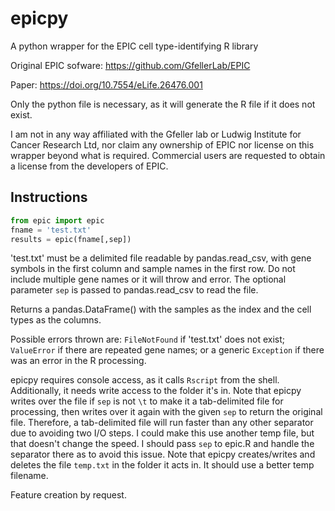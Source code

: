 # epicpy
A python wrapper for the EPIC cell type-identifying R library

Original EPIC sofware: https://github.com/GfellerLab/EPIC

Paper: https://doi.org/10.7554/eLife.26476.001

Only the python file is necessary, as it will generate the R file if it does not exist. 

I am not in any way affiliated with the Gfeller lab or Ludwig Institute for Cancer Research Ltd, nor claim any ownership of EPIC nor license on this wrapper beyond what is required. Commercial users are requested to obtain a license from the developers of EPIC.

## Instructions
```python
from epic import epic
fname = 'test.txt'
results = epic(fname[,sep])
```

'test.txt' must be a delimited file readable by pandas.read_csv, with gene symbols in the first column and sample names in the first row. Do not include multiple gene names or it will throw and error. The optional parameter `sep` is passed to pandas.read_csv to read the file.

Returns a pandas.DataFrame() with the samples as the index and the cell types as the columns.

Possible errors thrown are: `FileNotFound` if 'test.txt' does not exist; `ValueError` if there are repeated gene names; or a generic `Exception` if there was an error in the R processing.

epicpy requires console access, as it calls `Rscript` from the shell. Additionally, it needs write access to the folder it's in.
Note that epicpy writes over the file if `sep` is not `\t` to make it a tab-delimited file for processing, then writes over it again with the given `sep` to return the original file. Therefore, a tab-delimited file will run faster than any other separator due to avoiding two I/O steps. I could make this use another temp file, but that doesn't change the speed. I should pass `sep` to epic.R and handle the separator there as to avoid this issue.
Note that epicpy creates/writes and deletes the file `temp.txt` in the folder it acts in. It should use a better temp filename.

Feature creation by request.

